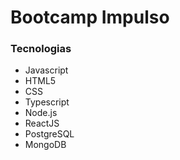 # Bootcamp Impulso
### Tecnologias
- Javascript
- HTML5
- CSS
- Typescript
- Node.js
- ReactJS
- PostgreSQL
- MongoDB
